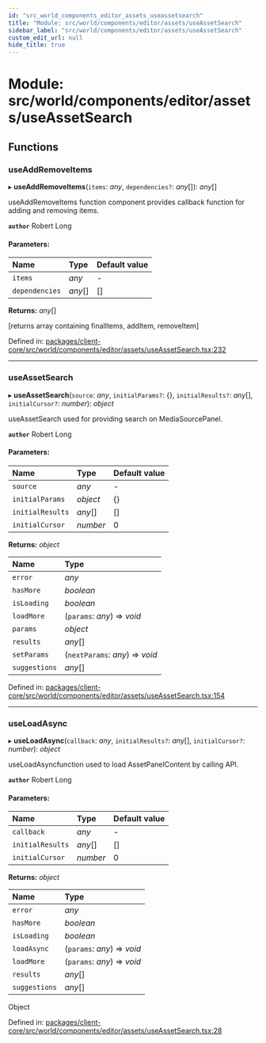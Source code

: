 ```yaml
---
id: "src_world_components_editor_assets_useassetsearch"
title: "Module: src/world/components/editor/assets/useAssetSearch"
sidebar_label: "src/world/components/editor/assets/useAssetSearch"
custom_edit_url: null
hide_title: true
---
```


# Module: src/world/components/editor/assets/useAssetSearch

## Functions

### useAddRemoveItems

▸ **useAddRemoveItems**(`items`: *any*, `dependencies?`: *any*[]): *any*[]

useAddRemoveItems function component provides callback function for adding and removing items.

**`author`** Robert Long

#### Parameters:

| Name | Type | Default value |
| :------ | :------ | :------ |
| `items` | *any* | - |
| `dependencies` | *any*[] | [] |

**Returns:** *any*[]

[returns array containing finalItems, addItem, removeItem]

Defined in: [packages/client-core/src/world/components/editor/assets/useAssetSearch.tsx:232](https://github.com/xr3ngine/xr3ngine/blob/2d83606b6/packages/client-core/src/world/components/editor/assets/useAssetSearch.tsx#L232)

___

### useAssetSearch

▸ **useAssetSearch**(`source`: *any*, `initialParams?`: {}, `initialResults?`: *any*[], `initialCursor?`: *number*): *object*

useAssetSearch used for providing search on MediaSourcePanel.

**`author`** Robert Long

#### Parameters:

| Name | Type | Default value |
| :------ | :------ | :------ |
| `source` | *any* | - |
| `initialParams` | *object* | {} |
| `initialResults` | *any*[] | [] |
| `initialCursor` | *number* | 0 |

**Returns:** *object*

| Name | Type |
| :------ | :------ |
| `error` | *any* |
| `hasMore` | *boolean* |
| `isLoading` | *boolean* |
| `loadMore` | (`params`: *any*) => *void* |
| `params` | *object* |
| `results` | *any*[] |
| `setParams` | (`nextParams`: *any*) => *void* |
| `suggestions` | *any*[] |

Defined in: [packages/client-core/src/world/components/editor/assets/useAssetSearch.tsx:154](https://github.com/xr3ngine/xr3ngine/blob/2d83606b6/packages/client-core/src/world/components/editor/assets/useAssetSearch.tsx#L154)

___

### useLoadAsync

▸ **useLoadAsync**(`callback`: *any*, `initialResults?`: *any*[], `initialCursor?`: *number*): *object*

useLoadAsyncfunction used to load AssetPanelContent by calling API.

**`author`** Robert Long

#### Parameters:

| Name | Type | Default value |
| :------ | :------ | :------ |
| `callback` | *any* | - |
| `initialResults` | *any*[] | [] |
| `initialCursor` | *number* | 0 |

**Returns:** *object*

| Name | Type |
| :------ | :------ |
| `error` | *any* |
| `hasMore` | *boolean* |
| `isLoading` | *boolean* |
| `loadAsync` | (`params`: *any*) => *void* |
| `loadMore` | (`params`: *any*) => *void* |
| `results` | *any*[] |
| `suggestions` | *any*[] |

Object

Defined in: [packages/client-core/src/world/components/editor/assets/useAssetSearch.tsx:28](https://github.com/xr3ngine/xr3ngine/blob/2d83606b6/packages/client-core/src/world/components/editor/assets/useAssetSearch.tsx#L28)
